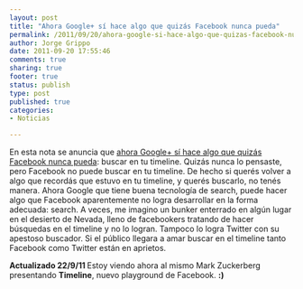 ```yaml
--- 
layout: post
title: "Ahora Google+ sí hace algo que quizás Facebook nunca pueda"
permalink: /2011/09/20/ahora-google-si-hace-algo-que-quizas-facebook-nunca-pueda/
author: Jorge Grippo
date: 2011-09-20 17:55:46
comments: true
sharing: true
footer: true
status: publish
type: post
published: true
categories: 
- Noticias

---
```

<!-- 244 -->
En esta nota se anuncia que <a title="Nota del blog oficial de Google" href="http://googleblog.blogspot.com/2011/09/google-92-93-94-95-96-97-98-99-100.html">ahora Google+ sí hace algo que quizás Facebook nunca pueda</a>: buscar en tu timeline. Quizás nunca lo pensaste, pero Facebook no puede buscar en tu timeline. De hecho si querés volver a algo que recordás que estuvo en tu timeline, y querés buscarlo, no tenés manera. <!--more-->Ahora Google que tiene buena tecnología de search, puede hacer algo que Facebook aparentemente no logra desarrollar en la forma adecuada: search. A veces, me imagino un bunker enterrado en algún lugar en el desierto de Nevada, lleno de facebookers tratando de hacer búsquedas en el timeline y no lo logran. Tampoco lo logra Twitter con su apestoso buscador. Si el público llegara a amar buscar en el timeline tanto Facebook como Twitter están en aprietos.

<strong>Actualizado 22/9/11
</strong>Estoy viendo ahora al mismo Mark Zuckerberg presentando <strong>Timeline</strong>, nuevo playground de Facebook. <strong>:)
</strong>

&nbsp;


